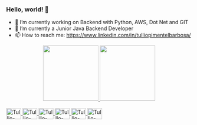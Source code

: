 ### Hello, world! 👋

- 🔭 I’m currently working on Backend with Python, AWS, Dot Net and GIT
- 🌱 I’m currently a Junior Java Backend Developer
- 📫 How to reach me: https://www.linkedin.com/in/tulliopimentelbarbosa/

<div align="center">
  <a href="https://www.linkedin.com/in/tulliopimentelbarbosa/">
  <img height="150em" src="https://github-readme-stats.vercel.app/api?username=tulliopimentel&show_icons=true&theme=dark&include_all_commits=true&count_private=true"/>
  <img height="150em" src="https://github-readme-stats.vercel.app/api/top-langs/?username=tulliopimentel&layout=compact&langs_count=7&theme=dark"/>
</div>
  
<div style="display: inline_block"><br>
  <img align="center" alt="Tullio-Python" height="30" width="40" src="https://cdn.jsdelivr.net/gh/devicons/devicon/icons/python/python-original-wordmark.svg">
  <img align="center" alt="Tullio-Pandas" height="30" width="40" src="https://cdn.jsdelivr.net/gh/devicons/devicon/icons/pandas/pandas-original-wordmark.svg">
  <img align="center" alt="Tullio-Java" height="30" width="40" src="https://cdn.jsdelivr.net/gh/devicons/devicon/icons/java/java-original-wordmark.svg">
  <img align="center" alt="Tullio-Js" height="30" width="40" src="https://cdn.jsdelivr.net/gh/devicons/devicon/icons/javascript/javascript-original.svg">
  <img align="center" alt="Tullio-html" height="30" width="40" src="https://cdn.jsdelivr.net/gh/devicons/devicon/icons/html5/html5-original-wordmark.svg">
  <img align="center" alt="Tullio-css" height="30" width="40" src="https://cdn.jsdelivr.net/gh/devicons/devicon/icons/css3/css3-original-wordmark.svg">
  
  

